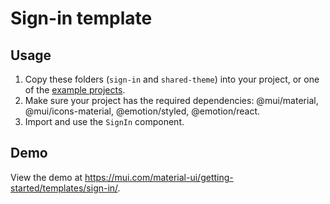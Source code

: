 # Sign-in template

## Usage

<!-- #repo-reference -->

1. Copy these folders (`sign-in` and `shared-theme`) into your project, or one of the [example projects](https://github.com/mui/material-ui/tree/master/examples).
2. Make sure your project has the required dependencies: @mui/material, @mui/icons-material, @emotion/styled, @emotion/react.
3. Import and use the `SignIn` component.

## Demo

<!-- #host-reference -->

View the demo at https://mui.com/material-ui/getting-started/templates/sign-in/.
